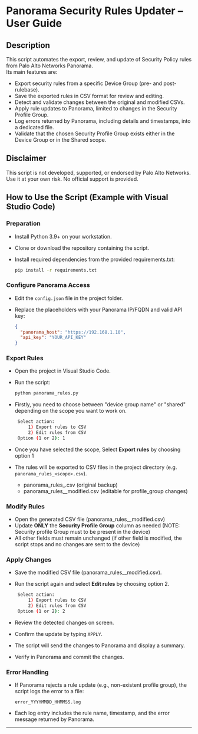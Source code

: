 # Panorama Security Rules Updater – User Guide

## Description
This script automates the export, review, and update of Security Policy rules from Palo Alto Networks Panorama.  
Its main features are:

- Export security rules from a specific Device Group (pre- and post-rulebase).
- Save the exported rules in CSV format for review and editing.
- Detect and validate changes between the original and modified CSVs.
- Apply rule updates to Panorama, limited to changes in the Security Profile Group.
- Log errors returned by Panorama, including details and timestamps, into a dedicated file.
- Validate that the chosen Security Profile Group exists either in the Device Group or in the Shared scope.

## Disclaimer
This script is not developed, supported, or endorsed by Palo Alto Networks.  
Use it at your own risk. No official support is provided.

## How to Use the Script (Example with Visual Studio Code)

### Preparation
- Install Python 3.9+ on your workstation.
- Clone or download the repository containing the script.
- Install required dependencies from the provided requirements.txt:

  ```bash
  pip install -r requirements.txt
  ```

### Configure Panorama Access
- Edit the `config.json` file in the project folder.
- Replace the placeholders with your Panorama IP/FQDN and valid API key:

  ```json
  {
    "panorama_host": "https://192.168.1.10",
    "api_key": "YOUR_API_KEY"
  }
  ```

### Export Rules
- Open the project in Visual Studio Code.
- Run the script:

  ```bash
  python panorama_rules.py
  ```
- Firstly, you need to choose between "device group name" or "shared" depending on the scope you want to work on.


  ```bash
   Select action:
       1) Export rules to CSV
       2) Edit rules from CSV
   Option (1 or 2): 1
  ```
- Once you have selected the scope, Select **Export rules** by choosing option 1

- The rules will be exported to CSV files in the project directory (e.g. `panorama_rules_<scope>.csv`).
   - panorama_rules_<scope>.csv (original backup)
   - panorama_rules_<scope>_modified.csv (editable for profile_group changes)

### Modify Rules
- Open the generated CSV file (panorama_rules_<scope>_modified.csv)
- Update **ONLY** the **Security Profile Group** column as needed (NOTE: Security profile Group must to be present in the device)
- All other fields must remain unchanged (if other field is modified, the script stops and no changes are sent to the device)

### Apply Changes
- Save the modified CSV file (panorama_rules_<scope>_modified.csv).
- Run the script again and select **Edit rules** by choosing option 2.

  ```bash
   Select action:
       1) Export rules to CSV
       2) Edit rules from CSV
   Option (1 or 2): 2
  ```

- Review the detected changes on screen.
- Confirm the update by typing `APPLY`.
- The script will send the changes to Panorama and display a summary.
- Verify in Panorama and commit the changes.

### Error Handling
- If Panorama rejects a rule update (e.g., non-existent profile group), the script logs the error to a file:

  ```
  error_YYYYMMDD_HHMMSS.log
  ```

- Each log entry includes the rule name, timestamp, and the error message returned by Panorama.

---
